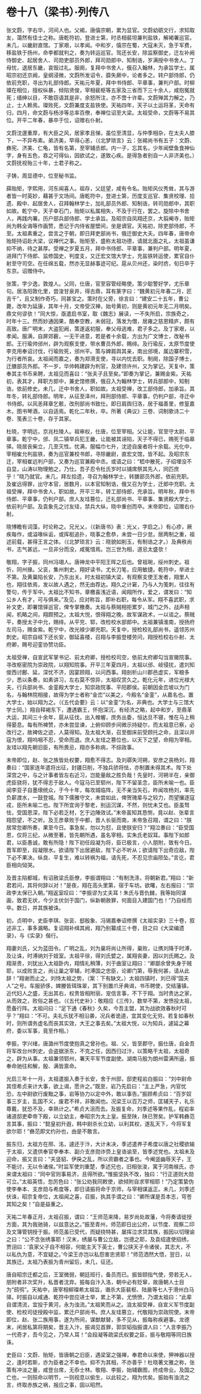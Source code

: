 # 卷十八（梁书）·列传八

张文蔚，字右华，河间人也。父裼，唐僖宗朝，累为显官。文蔚幼砺文行，求知取友，蔼然有佳士之称。唐乾符初，登进士第，时丞相裴坦兼判盐铁，解褐署巡官。未几，以畿尉直馆。丁家艰，以孝闻。中和岁，僖宗在蜀，大寇未灭，急于军费，移盐铁于扬州，命李都就判之，奏为转运巡官。驾还长安，除监察御史，迁左补阙侍御史、起居舍人、司勋吏部员外郎，拜司勋郎中、知制诰，岁满授中书舍人。丁母忧，退居东畿，哀毁过礼。服阕，复拜中书舍人，俄召入翰林，为承旨学士。属昭宗初还京阙，皇纲浸微，文蔚所发诏令，靡失厥中，论者多之。转户部侍郎，仍依前充职，寻出为礼部侍郎。天祐元年夏，拜中书侍郎、平章事，兼判户部。时柳璨在相位，擅权纵暴，倾陷贤俊，宰相裴枢等五家及三省而下三十余人，咸抱冤就死；缙绅以目，不敢窃语其是非，余怒所注，亦不啻十许辈。文蔚殚其力解之，乃止，士人赖焉。璨败死，文蔚兼度支盐铁使。天祐四年，天子以土运将革，天命有归，四月，命文蔚与杨涉等总率百僚，奉禅位诏至大梁。太祖受命，文蔚等不易其位。开平二年春，暴卒于位，诏赠右仆射。

文蔚沈邃重厚，有大臣之风，居家孝且悌，虽位至清显，与仲季相杂，在太夫人膝下，一不异布素。弟济美，早得心恙，（《北梦琐言》云：张裼尚书有五子：文蔚、彝宪、济美、仁龟，皆有名第，至宰辅丞郎。内一子，忘其名，少年闻壁鱼食神仙字，身有五色，吞之可得仙，因欲试之，遂致心疾。是得急者别自一人非济美也。）文蔚抚视殆三十年，士君子称之。

子铸，周显德中，位至秘书监。

薛贻矩，字熙用，河东闻喜人。祖存，父廷望，咸有令名。贻矩风仪秀耸，其与游者皆一时英妙，藉甚于文场间。唐乾符中，登进士第，历度支巡官、集贤校理、拾遗、殿中、起居舍人，召拜翰林学士，加礼部员外郎、知制诰，转司勋郎中，其职如故。乾宁中，天子幸石门，贻矩以私属相失，不及于行在，罢之。旋除中书舍人，再践内署。历户部兵部侍郎、学士承旨。及昭宗自凤翔还京，大翦阉寺，贻矩尚为韩全诲等作画赞，悉记于内侍省屋壁间，坐是谪官。天祐初，除吏部侍郎，不至。太祖素重之，尝言之于朝，即日拜吏部尚书，俄迁御史大夫。四年春，唐帝命贻矩持诏赴大梁，议禅代之事。贻矩至，盛称太祖功德，请就北面之礼，太祖虽谦抑不纳，待之甚厚。受禅之岁夏五月，拜中书侍郎、平章事，兼判户部。明年夏，进拜门下侍郎、监修国史，判度支，又迁宏文馆大学士，充盐铁转运使，累官自仆射至守司空。在任绵五载，然亦无显赫事迹可纪。扈从贝州还，染时疠，旬日卒于东京。诏赠侍中。

张策，字少逸，敦煌人。父同，仕唐，官至容管经略使。策少聪警好学，尤乐章句。居洛阳敦化里，尝浚甘泉井，得古鼎，耳有篆字曰：“魏黄初元年春二月，匠吉千”，且又制作奇巧，同甚宝之。策时在父旁，徐言曰：“建安二十五年，曹公薨，改年为延康，其年十月，文帝受汉禅，始号黄初，则是黄初元年无二月明矣。鼎文何谬欤！”同大惊，亟遣启书室，取《魏志》展读，一不失所启，宗族奇之，时年十三。然而妙通因果，酷奉空教，未弱冠，落发为僧，居雍之慈恩精庐，颇有高致。唐广明末，大盗犯阙，策遂返初服，奉父母逃难，君子多之。及丁家艰，以孝闻。服满，自屏郊薮，一无干进意，若是者十余载，方出为广文博士，改秘书郎。王行瑜帅邠州，辟为观察支使，带水曹员外郎，赐绯。及行瑜反，太原节度使李克用奉诏讨伐，行瑜败死，邠州平。策与婢肩舆其亲，南出邠境，属边寨积雪，为行者所哀。太祖闻而嘉之，奏为郑滑支使，寻以内忧去职。制阕，除国子博士，迁膳部员外郎。不一岁，华帅韩建辟为判官，及建领许州，又为掌记。天复中，策奉其主书币来聘，太祖见而喜曰：“张夫子且至矣。”即奏为掌记，兼赐金紫。天祐初，表其才，拜职方郎中，兼史馆修撰，俄召入为翰林学士，转兵部郎中，知制诰，依前修史。未几，迁中书舍人，职如故。太祖受禅，改工部侍郎，加承旨。其年冬，转礼部侍郎。明年，从征至泽州，拜刑部侍郎、平章事，仍判户部，寻迁中书侍郎。以风恙拜章乞骸，改刑部尚书致仕。即日肩舆归洛，居于福善里，修篁嘉木，图书琴酒，以自适焉。乾化二年秋，卒。所著《典议》三卷、词制歌诗二十卷、笺表三十卷，存于其家。

杜晓，字明远，京兆杜陵人。祖审权，仕唐，位至宰相。父让能，官至守太尉、平章事。乾宁中，邠、凤二镇举兵犯王畿，让能被其诬陷，天子不得已，赐死于临皋驿。晓居丧柴立，几至灭性。忧满，服幅巾七升，沈迹自废者将十余载。光化中，宰相崔允判盐铁，奏为巡官兼校书郎，寻除畿尉，直宏文馆，皆不起。及昭宗东迁，宰相崔远判户部，又奏为巡官兼殿中丞。或语之曰：“嵇中散死，子绍埋没不自显，山涛以物理勉之，乃仕。吾子忍令杜氏岁时以铺席祭其先人，同匹庶乎！”晓乃就官。未几，拜左拾遗，寻召为翰林学士，转膳部员外郎，依前充职。及崔远得罪，出守本官，居数月，以本官知制诰，俄又召为学士，迁郎中充职。太祖受禅，拜中书舍人，职如故。开平三年，转工部侍郎，充承旨。明年秋，拜中书侍郎、平章事，仍判户部。庶人友珪篡位，迁礼部尚书、平章事、集贤殿大学士，依前判户部。及袁象先之讨友珪，禁兵大纵，晓中重创而卒。末帝即位，诏赠右仆射。

晓博瞻有词藻，时论称之。兄光乂，（《新唐书》表：光乂，字启之。）有心疹，厥疾每作，或溢喙纵诟，或挥梃追扑，晓事之愈恭，未尝一日少怠。居两制之重，祖述前载，甚得王言之体。（《北梦琐言》云：晓貌如削玉，有制诰之才。）及典秩尚书，志气甚远，一旦非分而没，咸冤惜焉。岂三世为相，道忌太盛欤！

敬翔，字子振，同州冯翊人。唐神龙中平阳王晖之后也。曾祖琬，绥州刺史。祖忻，同州掾。父衮，集州刺史。翔好读书，尤长刀笔，应用敏捷。乾符中，举进士不第。及黄巢陷长安，乃东出关。时太祖初镇大梁，有观察支使王发者，翔里人也，翔往依焉，发以故人遇之，然无由荐达。翔久之计窘，乃与人为笺刺，往往有警句，传于军中。太祖比不知书，章檄喜浅近语，闻翔所作，爱之，谓发曰：“知公乡人有才，可与俱来。”及见，应对称旨，即补右职，每令从军。翔不喜武职，求补文吏，即署馆驿巡官，俾专掌檄奏。太祖与蔡贼相拒累岁，城门之外，战声相闻，机略之间，翔颇预之。太祖大悦，恨得翔之晚，故军谋政术，一以谘之。蔡贼平，奏授太子中允，赐绯。从平兖、郓，改检校水部郎中。太祖兼镇淮南，授扬府左司马，赐金紫。乾宁中，改光禄少卿充职。天复中，授检校礼部尚书，遥领苏州刺史。昭宗自岐下还长安，御延喜楼，召翔与李振登楼劳问，翔授检校右仆射、太府卿，赐号迎銮协赞功臣。

太祖受禅，自宣武军掌书记、前太府卿，授检校司空，依前太府卿勾当宣徽院事。寻改枢密院为崇政院，以翔知院事。开平三年夏四月，太祖以邠、岐侵扰，遣刘知俊西讨鄜、延，深忧不济，因宴顾翔，以问西事。翔剖析山川郡邑虚实，军粮多少，悉以条奏，如素讲习，左右莫不惊异，太祖叹赏久之。乾化元年，进位光禄大夫，行兵部尚书、金銮殿大学士，知崇政院事、平阳郡侯。前朝因金峦坡以为门名，与翰林院相接，故得为学士者称“金峦”以美之，今殿名“金銮”，从嘉名也。置大学士，始以翔为之。（《五代会要》云：以“金銮”为名，非典也。大学士与三馆大学士同。）翔自释褐东下，遭遇霸王，怀抱深沉，有经济之略，起中和岁，至鼎革大运，其间三十余年，扈从征伐，出入帷幄，庶务丛委，恒达旦不寝，惟在马上稍得晏息。每有所裨赞，亦未尝显谏，上俯仰顾步间微示持疑尔，而太祖意已察，必改行之，故裨佐之迹，人莫得知。及太祖大渐，召至御床前受顾托之命，且深以并寇为恨，翔呜咽不忍，受命而退。庶人友珪之篡位也，以天下之望，命翔为宰相。友珪以翔先朝旧臣，有所畏忌，翔亦多称病，不综政事。

末帝即位，赵、张之族皆处权要，翔愈不得志。及刘鄩失河朔，安彦之丧杨刘，翔奏曰：“国家连年遣将出征，封疆日削，不独兵骄将怯，亦制置未得其术。陛下处深宫之中，与之计事者皆左右近习，岂能量敌之胜负哉！先皇时，河朔半在，亲御虎臣骁将，犹不得志于敌人。今寇马已至郓州，陛下不留圣念，臣所未喻一也。臣闻李亚子自墨缞统众，于今十年，每攻城临阵，无不亲当矢石，昨闻攻杨刘，率先负薪渡水，一鼓登城。陛下儒雅守文，未尝如此，俾贺瑰辈与之较力，而望攘逐寇戎，臣所未喻二也。陛下所宜询于黎老，别运沉谋，不然，则忧未艾也。臣虽驽怯，受国恩深，陛下必若乏材，乞于边陲效试。”末帝虽知其恳恻，竟以赵、张辈言翔怨望，不之听。及王彦章败于中都，晋人长驱而南，末帝急召翔，谓之曰：“朕居常忽卿所奏，果至今日。事急矣，勿以为怼，且使朕安归？”翔泣奏曰：“臣受国恩，仅将三纪，从微至著，皆先朝所遇，虽名宰相，实朱氏老奴耳。事陛下如郎君，以臣愚诚，敢有所隐！陛下初任段凝为将，臣已极言，小人朋附，致有今日。晋军即至，段凝限水。欲请陛下出居避敌，陛下必不听从；欲请陛下出奇应敌，陛下必不果决。纵良、平复生，难以转祸为福，请先死，不忍见宗庙陨坠。”言讫，君臣相向恸哭。

及晋主陷都城，有诏赦梁氏臣僚，李振谓翔曰：“有制洗涤，将朝新君。”翔曰：“新君若问，其将何辞以对！”是夜，翔在高头里第，宿于车坊。欲曙，左右报曰：“崇政李太保已入朝。”翔返室叹曰：“李振谬为丈夫耳！朱氏与晋仇雠，我等始同谋画，致君无状，今少主伏剑于国门，纵新朝赦罪，何面目入建国门也！”乃自经而卒。数日，并其族被诛。

初，贞明中，史臣李琪、张衮、郄殷象、冯锡嘉奉诏修撰《太祖实录》三十卷，叙述非工，事多漏略。复诏翔补缉其阙，翔乃别纂成三十卷，目之曰《大梁编遗录》，与《实录》偕行。

翔妻刘氏，父为蓝田令。广明之乱，刘为巢将尚让所得，巢败，让携刘降于时溥，及让诛，时溥纳刘于妓室。太祖平徐，得刘氏嬖之，属翔丧妻，因以刘氏赐之。及翔渐贵，刘犹出入太祖卧内，翔情礼稍薄，刘于曲室让翔曰：“卿鄙余曾失身于贼耶，以成败言之，尚让巢之宰辅，时溥国之忠臣，论卿门第，辱我何甚，请从此辞！”翔谢而止之。刘恃太祖之势，（案：下有缺文。）太祖四镇时，刘已得“国夫人”之号。车服骄侈，婢媵皆珥珠翠，其下别置爪牙典谒，书币聘使，交结藩镇，近代妇人之盛，无出其右，权贵皆相附丽，宠信言事，不下于翔。当时贵达之家，从而效之，败俗之甚也。（《五代史补》：敬翔应《三传》，数举不第，发愤投太祖，愿备行阵。太祖问曰：“足下通《春秋》久矣，今吾主盟，其为战欲效春秋时可乎？”翔曰：“不可。夫礼乐犹不相沿袭，况兵者诡道，宜其变化无穷。若复如春秋时，则所谓务虚名而丧其实效，大王之事去矣。”太祖大悦，以为知兵，遽延之幕府，委以军事，竟至作相。）

李振，字兴绪，唐潞州节度使抱真之曾孙也。祖、父，皆至郡守。振仕唐，自金吾将军改台州刺史。会盗据浙东，不克之任，因西归过汴，以策略干太祖，太祖奇之，辟为从事。太祖兼领郓州，署天平军节度副使。湖南马殷为朗州雷满所逼，振奉命驰往和解，殷、满皆禀命。

光启三年十一月，太祖遣振入奏于长安，舍于州邸，邸吏程岩白振曰：“刘中尉命其侄希贞来计大事，欲上谒，愿许之。”既至，岩乃先启曰：“主上严急，内官忧恐，左中尉欲行废黜之事，岩等协力以定中外，敢以事告。”振顾希贞曰：“百岁奴事三岁主，乱国不义，废君不祥，非敢闻也。况梁王以百万之师，匡辅天子，礼乐尊戴，犹恐不及，幸熟计之。”希贞大沮而去。及振复命，刘季述等果作乱，程岩率诸道邸吏牵帝下殿，以立幼主，奉昭宗为太上皇。振至陕，陕已贺矣。护军韩彝范言其事，振曰：“懿皇初升遐，韩中尉杀长立幼，以利其权，遂乱天下，今将军复欲尔耶！”彝范即文约孙也，由是不敢言。

振东归，太祖方在邢、洺，遽还于汴，大计未决，季述遣养子希度以唐之社稷欲输于太祖，又遣供奉官李奉本、副介支彦勋诈赍上皇诰谕至，皆季述党也。太祖未及迎命，振又言曰：“夫竖貂、伊戾之乱，所以资霸者之事也。今阉竖幽辱天子，王不能讨，无以令诸侯。”时监军使刘重楚，季述兄也，旧相张浚，寓于河南缑氏，亦来谓太祖曰：“同中官则事易济，且得所欲。”惟振坚执不改，独曰：“行正道则大勋可立。”太祖英悟，忽厉色曰：“张公劝我同敕使，欲倾附自求宰相耶！”乃定策絷伪使李奉本、支彦勋与希度等，即日请振将命于京师，与宰相谋返正。未几，刘季述伏诛，昭宗复帝位，太祖闻之喜，召振，执其手谓之曰：“卿所谋是吾本志，穹苍其知之矣！”自是益重之。

天祐二年春正月，太祖召振，谓曰：“王师范来降，易岁尚处故藩，今将奏请徙授方面，其为我驰骑，以兹意达之。”振至青州，师范即日出公府，以节度、观察二印及文簿管钥授于振。师范虽已受代，而疑挠特甚，屡挥泣求贷其族，振因以切理谕之曰：“公不念张绣事耶！汉末，绣屡与曹公立敌，岂德之耶，及袁绍遣使招绣，贾诩曰：‘袁家父子自不相容，何能主天下英士，曹公挟天子令诸侯，其志大，不以私仇为意，不宜疑之。’今梁王亦岂以私怨害忠贤耶！”师范洒然大悟，翌日，以其族迁。太祖乃表振为青州留后，未几，征还。

唐自昭宗迁都之后，王室微弱，朝廷班行，备员而已。振皆颐指气使，旁若无人，朋附者非次奖升，私晋者沈弃。振每自汴入洛，朝中必有贬窜，故唐朝人士目为“鸱鸮”。天祐中，唐宰相柳璨希太祖旨，谮杀大臣裴枢、陆扆等七人于滑州白马驿。时振自以咸通、乾符中尝应进士举，累上不第，尤愤愤，乃谓太祖曰：“此辈自谓清流，宜投于黄河，永为浊流。”太祖笑而从之。洎太祖受禅，自宣义军节度副使、检校司徒授殿中监，累迁户部尚书。庶人友珪篡立，代敬翔为崇政院使。末帝即位，赵、张二族用事，遂为所间，谋猷献替，多不见从，振每称疾避事。龙德末，闲居私第将期矣，晋主入汴，振谒见首罪，郭崇韬指振谓人曰：“人言李振乃一代奇才，吾今见之，乃常人耳！”会段凝等疏梁氏权要之臣，振与敬翔等同日族诛。

史臣曰：文蔚、贻矩，皆唐朝之旧臣，遇梁室之强禅，奉君命以来使，狎神器以授之，逢时若斯，亦为臣者之不幸也。抑不为其相，不亦善乎！杜晓著文雅之称，张策有冲淡之量，咸登台席，无忝士林。敬翔、李振，始辅霸图，终成帝业。及国之亡也，一则殒命以明节，一则视息以偷生，以此较之，翔为优矣。振始有浊流之言，终取赤族之祸，报应之事，固以昭然。
